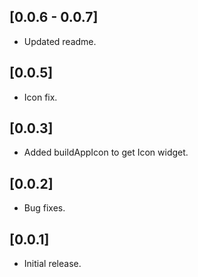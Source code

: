 ## [0.0.6 - 0.0.7]

* Updated readme.

## [0.0.5]

* Icon fix.

## [0.0.3]

* Added buildAppIcon to get Icon widget.

## [0.0.2]

* Bug fixes.

## [0.0.1]

* Initial release.
